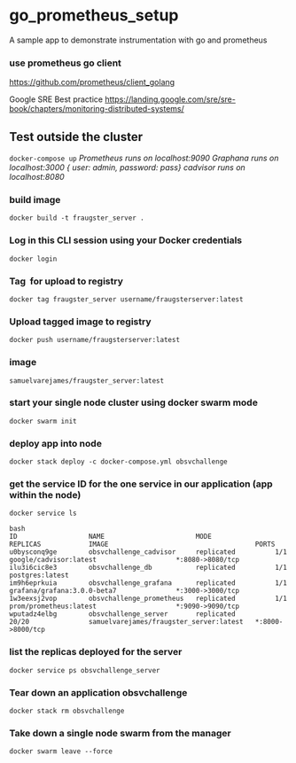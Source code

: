 # go_prometheus_setup
A sample app to demonstrate instrumentation with go and prometheus


### use prometheus go client
https://github.com/prometheus/client_golang

Google SRE Best practice
https://landing.google.com/sre/sre-book/chapters/monitoring-distributed-systems/


## Test outside the cluster
`docker-compose up`
*Prometheus runs on localhost:9090* 
*Graphana runs on localhost:3000 { user: admin, password: pass}* 
*cadvisor runs on localhost:8080* 

### build image
`docker build -t fraugster_server .`

### Log in this CLI session using your Docker credentials
`docker login`

### Tag <image> for upload to registry
`docker tag fraugster_server username/fraugsterserver:latest`

### Upload tagged image to registry
`docker push username/fraugsterserver:latest`

### image 
`samuelvarejames/fraugster_server:latest`

### start your single node cluster using docker swarm mode
`docker swarm init`

### deploy app into node
`docker stack deploy -c docker-compose.yml obsvchallenge`

### get the service ID for the one service in our application (app within the node)
`docker service ls`

```
bash
ID                  NAME                       MODE                REPLICAS            IMAGE                                     PORTS
u0bysconq9ge        obsvchallenge_cadvisor     replicated          1/1                 google/cadvisor:latest                    *:8080->8080/tcp
ilu3i6cic8e3        obsvchallenge_db           replicated          1/1                 postgres:latest                           
im9h6eprkuia        obsvchallenge_grafana      replicated          1/1                 grafana/grafana:3.0.0-beta7               *:3000->3000/tcp
1w3eexsj2vop        obsvchallenge_prometheus   replicated          1/1                 prom/prometheus:latest                    *:9090->9090/tcp
wputadz4elbg        obsvchallenge_server       replicated          20/20               samuelvarejames/fraugster_server:latest   *:8000->8000/tcp
```

### list the replicas deployed for the server
`docker service ps obsvchallenge_server`

### Tear down an application obsvchallenge
`docker stack rm obsvchallenge`

### Take down a single node swarm from the manager
`docker swarm leave --force`